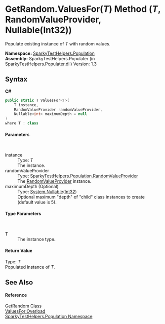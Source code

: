 # GetRandom.ValuesFor(*T*) Method (*T*, RandomValueProvider, Nullable(Int32))
 

Populate existing instance of *T* with random values.

**Namespace:**&nbsp;<a href="N_SparkyTestHelpers_Population.md">SparkyTestHelpers.Population</a><br />**Assembly:**&nbsp;SparkyTestHelpers.Populater (in SparkyTestHelpers.Populater.dll) Version: 1.3

## Syntax

**C#**<br />
``` C#
public static T ValuesFor<T>(
	T instance,
	RandomValueProvider randomValueProvider,
	Nullable<int> maximumDepth = null
)
where T : class

```


#### Parameters
&nbsp;<dl><dt>instance</dt><dd>Type: *T*<br />The instance.</dd><dt>randomValueProvider</dt><dd>Type: <a href="T_SparkyTestHelpers_Population_RandomValueProvider.md">SparkyTestHelpers.Population.RandomValueProvider</a><br />The <a href="T_SparkyTestHelpers_Population_RandomValueProvider.md">RandomValueProvider</a> instance.</dd><dt>maximumDepth (Optional)</dt><dd>Type: <a href="http://msdn2.microsoft.com/en-us/library/b3h38hb0" target="_blank">System.Nullable</a>(<a href="http://msdn2.microsoft.com/en-us/library/td2s409d" target="_blank">Int32</a>)<br />Optional maximum "depth" of "child" class instances to create (default value is 5).</dd></dl>

#### Type Parameters
&nbsp;<dl><dt>T</dt><dd>The instance type.</dd></dl>

#### Return Value
Type: *T*<br />Populated instance of *T*.

## See Also


#### Reference
<a href="T_SparkyTestHelpers_Population_GetRandom.md">GetRandom Class</a><br /><a href="Overload_SparkyTestHelpers_Population_GetRandom_ValuesFor.md">ValuesFor Overload</a><br /><a href="N_SparkyTestHelpers_Population.md">SparkyTestHelpers.Population Namespace</a><br />